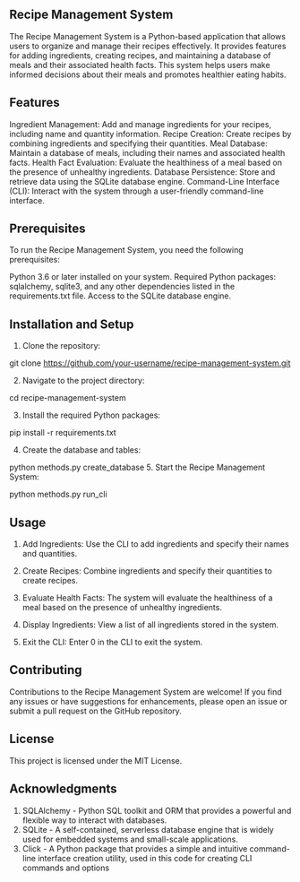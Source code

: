 ## Recipe Management System
The Recipe Management System is a Python-based application that allows users to organize and manage their recipes effectively. It provides features for adding ingredients, creating recipes, and maintaining a database of meals and their associated health facts. This system helps users make informed decisions about their meals and promotes healthier eating habits.

## Features
Ingredient Management: Add and manage ingredients for your recipes, including name and quantity information.
Recipe Creation: Create recipes by combining ingredients and specifying their quantities.
Meal Database: Maintain a database of meals, including their names and associated health facts.
Health Fact Evaluation: Evaluate the healthiness of a meal based on the presence of unhealthy ingredients.
Database Persistence: Store and retrieve data using the SQLite database engine.
Command-Line Interface (CLI): Interact with the system through a user-friendly command-line interface.
## Prerequisites
To run the Recipe Management System, you need the following prerequisites:

Python 3.6 or later installed on your system.
Required Python packages: sqlalchemy, sqlite3, and any other dependencies listed in the requirements.txt file.
Access to the SQLite database engine.
## Installation and Setup
1. Clone the repository:

git clone https://github.com/your-username/recipe-management-system.git

2. Navigate to the project directory:

cd recipe-management-system

3. Install the required Python packages:

pip install -r requirements.txt

4. Create the database and tables:

python methods.py create_database
5. Start the Recipe Management System:

python methods.py run_cli

## Usage
1. Add Ingredients: Use the CLI to add ingredients and specify their names and quantities.

2. Create Recipes: Combine ingredients and specify their quantities to create recipes.

3. Evaluate Health Facts: The system will evaluate the healthiness of a meal based on the presence of unhealthy ingredients.

4. Display Ingredients: View a list of all ingredients stored in the system.

5. Exit the CLI: Enter 0 in the CLI to exit the system.

## Contributing
Contributions to the Recipe Management System are welcome! If you find any issues or have suggestions for enhancements, please open an issue or submit a pull request on the GitHub repository.

## License
This project is licensed under the MIT License.

## Acknowledgments
1. SQLAlchemy - Python SQL toolkit and ORM that provides a powerful and flexible way to interact with databases.
2. SQLite - A self-contained, serverless database engine that is widely used for embedded systems and small-scale applications.
3. Click - A Python package that provides a simple and intuitive command-line interface creation utility, used in this code for creating CLI commands and options




